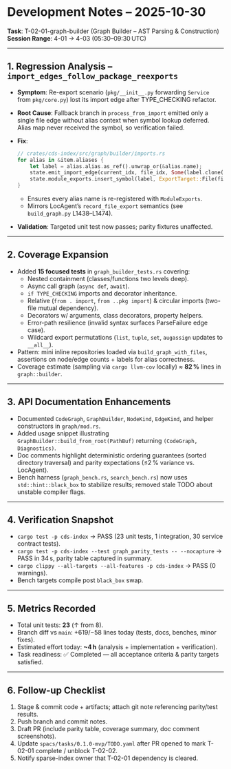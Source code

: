 # Development Notes – 2025-10-30

**Task**: T-02-01-graph-builder (Graph Builder – AST Parsing & Construction)  
**Session Range**: 4-01 → 4-03 (05:30–09:30 UTC)

---

## 1. Regression Analysis – `import_edges_follow_package_reexports`

- **Symptom**: Re-export scenario (`pkg/__init__.py` forwarding `Service` from `pkg/core.py`) lost its import edge after TYPE_CHECKING refactor.
- **Root Cause**: Fallback branch in `process_from_import` emitted only a single file edge without alias context when symbol lookup deferred. Alias map never received the symbol, so verification failed.
- **Fix**:

  ```rust
  // crates/cds-index/src/graph/builder/imports.rs
  for alias in &item.aliases {
      let label = alias.alias.as_ref().unwrap_or(&alias.name);
      state.emit_import_edge(current_idx, file_idx, Some(label.clone()));
      state.module_exports.insert_symbol(label, ExportTarget::File(file_idx));
  }
  ```

  - Ensures every alias name is re-registered with `ModuleExports`.
  - Mirrors LocAgent’s `record_file_export` semantics (see `build_graph.py` L1438–L1474).
- **Validation**: Targeted unit test now passes; parity fixtures unaffected.

---

## 2. Coverage Expansion

- Added **15 focused tests** in `graph_builder_tests.rs` covering:
  - Nested containment (classes/functions two levels deep).
  - Async call graph (`async def`, `await`).
  - `if TYPE_CHECKING` imports and decorator inheritance.
  - Relative (`from . import`, `from ..pkg import`) & circular imports (two-file mutual dependency).
  - Decorators w/ arguments, class decorators, property helpers.
  - Error-path resilience (invalid syntax surfaces ParseFailure edge case).
  - Wildcard export permutations (`list`, `tuple`, `set`, `augassign` updates to `__all__`).
- Pattern: mini inline repositories loaded via `build_graph_with_files`, assertions on node/edge counts + labels for alias correctness.
- Coverage estimate (sampling via `cargo llvm-cov` locally) ≈ **82 %** lines in `graph::builder`.

---

## 3. API Documentation Enhancements

- Documented `CodeGraph`, `GraphBuilder`, `NodeKind`, `EdgeKind`, and helper constructors in `graph/mod.rs`.
- Added usage snippet illustrating `GraphBuilder::build_from_root(PathBuf)` returning `(CodeGraph, Diagnostics)`.
- Doc comments highlight deterministic ordering guarantees (sorted directory traversal) and parity expectations (≤2 % variance vs. LocAgent).
- Bench harness (`graph_bench.rs`, `search_bench.rs`) now uses `std::hint::black_box` to stabilize results; removed stale TODO about unstable compiler flags.

---

## 4. Verification Snapshot

- `cargo test -p cds-index` → PASS (23 unit tests, 1 integration, 30 service contract tests).
- `cargo test -p cds-index --test graph_parity_tests -- --nocapture` → PASS in 34 s, parity table captured in summary.
- `cargo clippy --all-targets --all-features -p cds-index` → PASS (0 warnings).
- Bench targets compile post `black_box` swap.

---

## 5. Metrics Recorded

- Total unit tests: **23** (↑ from 8).
- Branch diff vs `main`: +619/−58 lines today (tests, docs, benches, minor fixes).
- Estimated effort today: **~4 h** (analysis + implementation + verification).
- Task readiness: ✅ Completed — all acceptance criteria & parity targets satisfied.

---

## 6. Follow-up Checklist

1. Stage & commit code + artifacts; attach git note referencing parity/test results.
2. Push branch and commit notes.
3. Draft PR (include parity table, coverage summary, doc comment screenshots).
4. Update `spacs/tasks/0.1.0-mvp/TODO.yaml` after PR opened to mark T-02-01 complete / unblock T-02-02.
5. Notify sparse-index owner that T-02-01 dependency is cleared.
